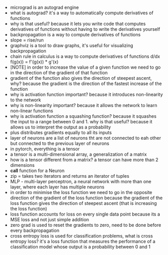- micrograd is an autograd engine
- what is autograd? it's a way to automatically compute derivatives of functions
- why is that useful? because it lets you write code that computes derivatives of functions without having to write the derivatives yourself
- backpropagation is a way to compute derivatives of functions
- slope = rise/run
- graphviz is a tool to draw graphs, it's useful for visualizing backpropagation
- chain rule in calculus is a way to compute derivatives of functions
d/dx f(g(x)) = f'(g(x)) * g'(x)
- [NOTE] in order to increase the value of a given function we need to go in the direction of the gradient of that function
- gradient of the function also gives the direction of steepest ascent, why? because the gradient is the direction of the fastest increase of the function
- why is activation function important? because it introduces non-linearity to the network
- why is non-linearity important? because it allows the network to learn non-linear functions
- why is activation function a squashing function? because it squashes the input to a range between 0 and 1. why is that useful? because it allows us to interpret the output as a probability
- plus distributes gradients equally to all its inputs
- layer of neurons are a list of neurons tht are not connected to eah other but connected to the previous layer of neurons
- in pytorch, everything is a tensor
- a tensor is a multi-dimensional array, a generalization of a matrix
- how is a tensor different from a matrix? a tensor can have more than 2 dimensions
- __call__ function for a Neuron 
- zip = takes two iterators and returns an iterator of tuples
- MLP - multi-layer perceptron, a neural network with more than one layer, where each layer has multiple neurons
- in order to minimise the loss function we need to go in the opposite direction of the gradient of the loss function because the gradient of the loss function gives the direction of steepest ascent (that is increasing the loss function)
- loss function accounts for loss on every single data point because its a MSE loss and not just simple addition 
- zero grad is used to reset the gradients to zero, need to be done before every backpropagation
- cross entropy loss is used for classification problems, what is cross entropy loss? it's a loss function that measures the performance of a classification model whose output is a probability between 0 and 1
